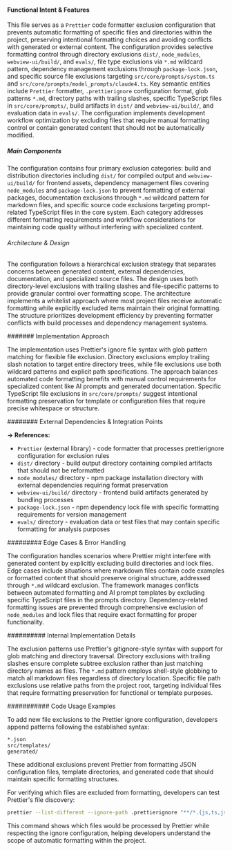 <!-- CACHE_METADATA_START -->
<!-- Source File: {PROJECT_ROOT}/.knowledge/git-clones/cline/.prettierignore -->
<!-- Cached On: 2025-07-09T04:50:35.040971 -->
<!-- Source Modified: 2025-06-27T12:14:47.909889 -->
<!-- Cache Version: 1.0 -->
<!-- CACHE_METADATA_END -->

#### Functional Intent & Features

This file serves as a `Prettier` code formatter exclusion configuration that prevents automatic formatting of specific files and directories within the project, preserving intentional formatting choices and avoiding conflicts with generated or external content. The configuration provides selective formatting control through directory exclusions `dist/`, `node_modules`, `webview-ui/build/`, and `evals/`, file type exclusions via `*.md` wildcard pattern, dependency management exclusions through `package-lock.json`, and specific source file exclusions targeting `src/core/prompts/system.ts` and `src/core/prompts/model_prompts/claude4.ts`. Key semantic entities include `Prettier` formatter, `.prettierignore` configuration format, glob patterns `*.md`, directory paths with trailing slashes, specific TypeScript files in `src/core/prompts/`, build artifacts in `dist/` and `webview-ui/build/`, and evaluation data in `evals/`. The configuration implements development workflow optimization by excluding files that require manual formatting control or contain generated content that should not be automatically modified.

##### Main Components

The configuration contains four primary exclusion categories: build and distribution directories including `dist/` for compiled output and `webview-ui/build/` for frontend assets, dependency management files covering `node_modules` and `package-lock.json` to prevent formatting of external packages, documentation exclusions through `*.md` wildcard pattern for markdown files, and specific source code exclusions targeting prompt-related TypeScript files in the core system. Each category addresses different formatting requirements and workflow considerations for maintaining code quality without interfering with specialized content.

###### Architecture & Design

The configuration follows a hierarchical exclusion strategy that separates concerns between generated content, external dependencies, documentation, and specialized source files. The design uses both directory-level exclusions with trailing slashes and file-specific patterns to provide granular control over formatting scope. The architecture implements a whitelist approach where most project files receive automatic formatting while explicitly excluded items maintain their original formatting. The structure prioritizes development efficiency by preventing formatter conflicts with build processes and dependency management systems.

####### Implementation Approach

The implementation uses Prettier's ignore file syntax with glob pattern matching for flexible file exclusion. Directory exclusions employ trailing slash notation to target entire directory trees, while file exclusions use both wildcard patterns and explicit path specifications. The approach balances automated code formatting benefits with manual control requirements for specialized content like AI prompts and generated documentation. Specific TypeScript file exclusions in `src/core/prompts/` suggest intentional formatting preservation for template or configuration files that require precise whitespace or structure.

######## External Dependencies & Integration Points

**→ References:**
- `Prettier` (external library) - code formatter that processes prettierignore configuration for exclusion rules
- `dist/` directory - build output directory containing compiled artifacts that should not be reformatted
- `node_modules/` directory - npm package installation directory with external dependencies requiring format preservation
- `webview-ui/build/` directory - frontend build artifacts generated by bundling processes
- `package-lock.json` - npm dependency lock file with specific formatting requirements for version management
- `evals/` directory - evaluation data or test files that may contain specific formatting for analysis purposes

######### Edge Cases & Error Handling

The configuration handles scenarios where Prettier might interfere with generated content by explicitly excluding build directories and lock files. Edge cases include situations where markdown files contain code examples or formatted content that should preserve original structure, addressed through `*.md` wildcard exclusion. The framework manages conflicts between automated formatting and AI prompt templates by excluding specific TypeScript files in the prompts directory. Dependency-related formatting issues are prevented through comprehensive exclusion of `node_modules` and lock files that require exact formatting for proper functionality.

########## Internal Implementation Details

The exclusion patterns use Prettier's gitignore-style syntax with support for glob matching and directory traversal. Directory exclusions with trailing slashes ensure complete subtree exclusion rather than just matching directory names as files. The `*.md` pattern employs shell-style globbing to match all markdown files regardless of directory location. Specific file path exclusions use relative paths from the project root, targeting individual files that require formatting preservation for functional or template purposes.

########### Code Usage Examples

To add new file exclusions to the Prettier ignore configuration, developers append patterns following the established syntax:

```text
*.json
src/templates/
generated/
```

These additional exclusions prevent Prettier from formatting JSON configuration files, template directories, and generated code that should maintain specific formatting structures.

For verifying which files are excluded from formatting, developers can test Prettier's file discovery:

```bash
prettier --list-different --ignore-path .prettierignore "**/*.{js,ts,json,md}"
```

This command shows which files would be processed by Prettier while respecting the ignore configuration, helping developers understand the scope of automatic formatting within the project.